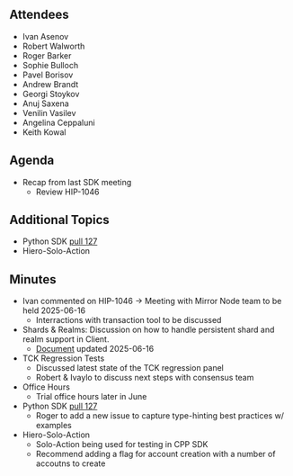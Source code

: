 ## Attendees

- Ivan Asenov
- Robert Walworth
- Roger Barker
- Sophie Bulloch
- Pavel Borisov
- Andrew Brandt
- Georgi Stoykov
- Anuj Saxena
- Venilin Vasilev
- Angelina Ceppaluni
- Keith Kowal

## Agenda

- Recap from last SDK meeting
  - Review HIP-1046

## Additional Topics

- Python SDK [pull 127](https://github.com/hiero-ledger/hiero-sdk-python/pull/127/)
- Hiero-Solo-Action

## Minutes

- Ivan commented on HIP-1046 -> Meeting with Mirror Node team to be held 2025-06-16
  - Interractions with transaction tool to be discussed
- Shards & Realms: Discussion on how to handle persistent shard and realm support in Client.
  - [Document](https://github.com/hiero-ledger/sdk-collaboration-hub/pull/28/files) updated 2025-06-16
- TCK Regression Tests
  - Discussed latest state of the TCK regression panel
  - Robert & Ivaylo to discuss next steps with consensus team
- Office Hours
  - Trial office hours later in June
- Python SDK [pull 127](https://github.com/hiero-ledger/hiero-sdk-python/pull/127/)
  - Roger to add a new issue to capture type-hinting best practices w/ examples
- Hiero-Solo-Action
  - Solo-Action being used for testing in CPP SDK
  - Recommend adding a flag for account creation with a number of accoutns to create
